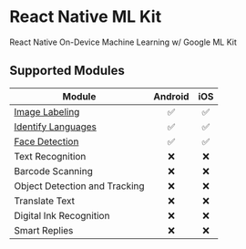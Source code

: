# React Native ML Kit

React Native On-Device Machine Learning w/ Google ML Kit

## Supported Modules

| Module                                     | Android | iOS |
| ------------------------------------------ | :-----: | :-: |
| [Image Labeling](./image-labeling)         |   ✅    | ✅  |
| [Identify Languages](./identify-languages) |   ✅    | ✅  |
| [Face Detection](./face-detection)         |   ✅    | ✅  |
| Text Recognition                           |   ❌    | ❌  |
| Barcode Scanning                           |   ❌    | ❌  |
| Object Detection and Tracking              |   ❌    | ❌  |
| Translate Text                             |   ❌    | ❌  |
| Digital Ink Recognition                    |   ❌    | ❌  |
| Smart Replies                              |   ❌    | ❌  |
